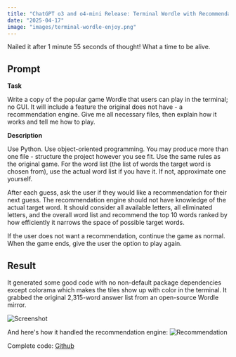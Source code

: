 ```yaml
---
title: "ChatGPT o3 and o4-mini Release: Terminal Wordle with Recommendation Engine"
date: "2025-04-17"
image: "images/terminal-wordle-enjoy.png" 
---
```


Nailed it after 1 minute 55 seconds of thought! What a time to be alive.

## Prompt

**Task**

Write a copy of the popular game Wordle that users can play in the terminal; no GUI. It will include a feature the original does not have - a recommendation engine. Give me all necessary files, then explain how it works and tell me how to play.

**Description**

Use Python. Use object-oriented programming. You may produce more than one file - structure the project however you see fit. Use the same rules as the original game. For the word list (the list of words the target word is chosen from), use the actual word list if you have it. If not, approximate one yourself.

After each guess, ask the user if they would like a recommendation for their next guess. The recommendation engine should not have knowledge of the actual target word. It should consider all available letters, all eliminated letters, and the overall word list and recommend the top 10 words ranked by how efficiently it narrows the space of possible target words. 

If the user does not want a recommendation, continue the game as normal. When the game ends, give the user the option to play again.

## Result
It generated some good code with no non-default package dependencies except colorama which makes the tiles show up with color in the terminal. It grabbed the original 2,315-word answer list from an open-source Wordle mirror.

![Screenshot](/blog_posts/tech/images/terminal-wordle-ss.png)

And here's how it handled the recommendation engine:
![Recommendation](/blog_posts/tech/images/terminal-wordle-recommendation.png)

Complete code:
[Github](https://github.com/john-e-moore/terminal-wordle)